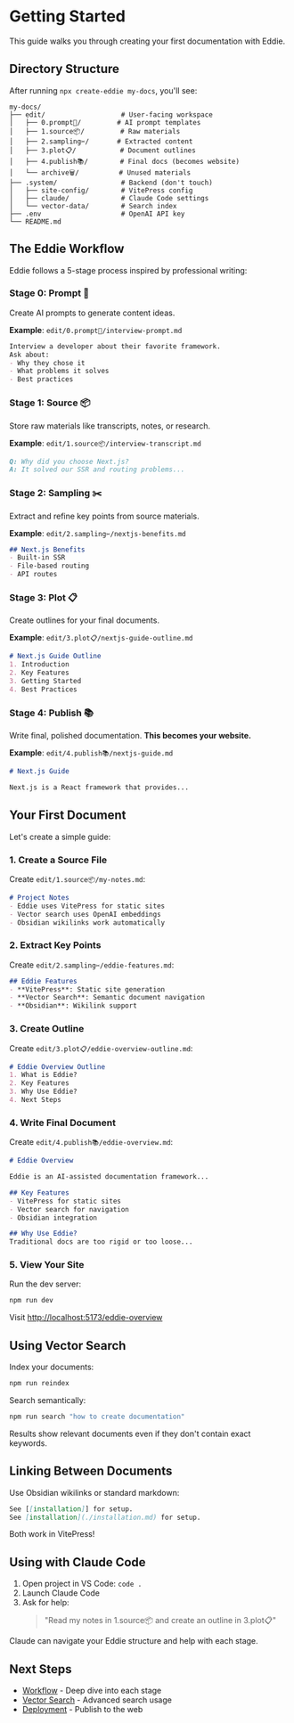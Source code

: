 # Getting Started

This guide walks you through creating your first documentation with Eddie.

## Directory Structure

After running `npx create-eddie my-docs`, you'll see:

```
my-docs/
├── edit/                   # User-facing workspace
│   ├── 0.prompt🤖/         # AI prompt templates
│   ├── 1.source📦/         # Raw materials
│   ├── 2.sampling✂️/       # Extracted content
│   ├── 3.plot📋/           # Document outlines
│   ├── 4.publish📚/        # Final docs (becomes website)
│   └── archive🗑️/          # Unused materials
├── .system/                # Backend (don't touch)
│   ├── site-config/        # VitePress config
│   ├── claude/             # Claude Code settings
│   └── vector-data/        # Search index
├── .env                    # OpenAI API key
└── README.md
```

## The Eddie Workflow

Eddie follows a 5-stage process inspired by professional writing:

### Stage 0: Prompt 🤖

Create AI prompts to generate content ideas.

**Example**: `edit/0.prompt🤖/interview-prompt.md`
```markdown
Interview a developer about their favorite framework.
Ask about:
- Why they chose it
- What problems it solves
- Best practices
```

### Stage 1: Source 📦

Store raw materials like transcripts, notes, or research.

**Example**: `edit/1.source📦/interview-transcript.md`
```markdown
Q: Why did you choose Next.js?
A: It solved our SSR and routing problems...
```

### Stage 2: Sampling ✂️

Extract and refine key points from source materials.

**Example**: `edit/2.sampling✂️/nextjs-benefits.md`
```markdown
## Next.js Benefits
- Built-in SSR
- File-based routing
- API routes
```

### Stage 3: Plot 📋

Create outlines for your final documents.

**Example**: `edit/3.plot📋/nextjs-guide-outline.md`
```markdown
# Next.js Guide Outline
1. Introduction
2. Key Features
3. Getting Started
4. Best Practices
```

### Stage 4: Publish 📚

Write final, polished documentation. **This becomes your website.**

**Example**: `edit/4.publish📚/nextjs-guide.md`
```markdown
# Next.js Guide

Next.js is a React framework that provides...
```

## Your First Document

Let's create a simple guide:

### 1. Create a Source File

Create `edit/1.source📦/my-notes.md`:

```markdown
# Project Notes
- Eddie uses VitePress for static sites
- Vector search uses OpenAI embeddings
- Obsidian wikilinks work automatically
```

### 2. Extract Key Points

Create `edit/2.sampling✂️/eddie-features.md`:

```markdown
## Eddie Features
- **VitePress**: Static site generation
- **Vector Search**: Semantic document navigation
- **Obsidian**: Wikilink support
```

### 3. Create Outline

Create `edit/3.plot📋/eddie-overview-outline.md`:

```markdown
# Eddie Overview Outline
1. What is Eddie?
2. Key Features
3. Why Use Eddie?
4. Next Steps
```

### 4. Write Final Document

Create `edit/4.publish📚/eddie-overview.md`:

```markdown
# Eddie Overview

Eddie is an AI-assisted documentation framework...

## Key Features
- VitePress for static sites
- Vector search for navigation
- Obsidian integration

## Why Use Eddie?
Traditional docs are too rigid or too loose...
```

### 5. View Your Site

Run the dev server:

```bash
npm run dev
```

Visit [http://localhost:5173/eddie-overview](http://localhost:5173/eddie-overview)

## Using Vector Search

Index your documents:

```bash
npm run reindex
```

Search semantically:

```bash
npm run search "how to create documentation"
```

Results show relevant documents even if they don't contain exact keywords.

## Linking Between Documents

Use Obsidian wikilinks or standard markdown:

```markdown
See [[installation]] for setup.
See [installation](./installation.md) for setup.
```

Both work in VitePress!

## Using with Claude Code

1. Open project in VS Code: `code .`
2. Launch Claude Code
3. Ask for help:
   > "Read my notes in 1.source📦 and create an outline in 3.plot📋"

Claude can navigate your Eddie structure and help with each stage.

## Next Steps

- [Workflow](./workflow.md) - Deep dive into each stage
- [Vector Search](./vector-search.md) - Advanced search usage
- [Deployment](./deployment.md) - Publish to the web
